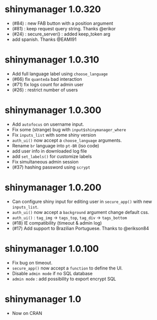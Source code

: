 # shinymanager 1.0.320

* (#84) : new FAB button with a position argument
* (#81) : keep request query string. Thanks @erikor 
* (#24) : secure_server() : added keep_token arg 
* add spanish. Thanks @EAMI91 

# shinymanager 1.0.310

* Add full language label using `choose_language`
* (#66) fix ``quanteda`` bad interaction 
* (#71) fix logs count for admin user
* (#26) : restrict number of users

# shinymanager 1.0.300

* Add ``autofocus`` on username input.
* Fix some (strange) bug with ``input$shinymanager_where``
* Fix `inputs_list` with some shiny version
* `auth_ui()` now accept a `choose_language` arguments.
* Rename `br` language into `pt-BR` (iso code)
* add user info in downloaded log file
* add `set_labels()` for customize labels
* Fix simultaneous admin session
* (#37) hashing password using `scrypt`

# shinymanager 1.0.200

* Can configure shiny input for editing user in `secure_app()` with new `inputs_list`.
* `auth_ui()` now accept a `background` argument change default css.
* `auth_ui()` : `tag_img` -> `tags_top`, `tag_div` -> `tags_bottom`
* (#18) IE compatibility (timeout & admin log)
* (#17) Add support to Brazilian Portuguese. Thanks to @erikson84

# shinymanager 1.0.100

* Fix bug on timeout.
* `secure_app()` now accept a `function` to define the UI.
* Disable `admin mode` if no SQL database
* `admin mode` : add possibility to export encrypt SQL

# shinymanager 1.0

* Now on CRAN
      
      
